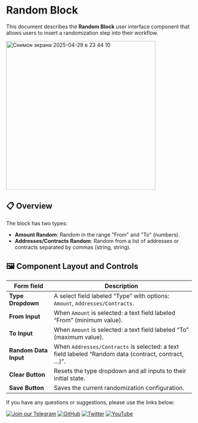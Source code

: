 # Random Block

This document describes the **Random Block** user interface component that allows users to insert a randomization step into their workflow.

<img width="405" alt="Снимок экрана 2025-04-29 в 23 44 10" src="https://github.com/user-attachments/assets/7601f265-4942-4e5f-a066-034b2ed03b99" />

## 📋 Overview

The block has two types:

- **Amount Random**: Random in the range "From" and "To" (numbers).  
- **Addresses/Contracts Random**: Random from a list of addresses or contracts separated by commas (string, string).

## 🖼 Component Layout and Controls

| Form field                          | Description                                                                                          |
|-------------------------------------|------------------------------------------------------------------------------------------------------|
| **Type Dropdown**                   | A select field labeled “Type” with options: `Amount`, `Addresses/Contracts`.                         |
| **From Input**                      | When `Amount` is selected: a text field labeled “From” (minimum value).                              |
| **To Input**                        | When `Amount` is selected: a text field labeled “To” (maximum value).                                |
| **Random Data Input**               | When `Addresses/Contracts` is selected: a text field labeled “Random data (contract, contract, …)”. |
| **Clear Button**                    | Resets the type dropdown and all inputs to their initial state.                                      |
| **Save Button**                     | Saves the current randomization configuration.                                                       |

If you have any questions or suggestions, please use the links below:

[![Join our Telegram](https://img.shields.io/badge/Telegram-2CA5E0?style=for-the-badge&logo=telegram&logoColor=white)](https://t.me/hidden_coding)
[![GitHub](https://img.shields.io/badge/GitHub-181717?style=for-the-badge&logo=github&logoColor=white)](https://github.com/HiddenCodeDevs/)
[![Twitter](https://img.shields.io/badge/Twitter-1DA1F2?style=for-the-badge&logo=x&logoColor=white)](https://x.com/hidden_coding)
[![YouTube](https://img.shields.io/badge/YouTube-FF0000?style=for-the-badge&logo=youtube&logoColor=white)](https://www.youtube.com/@flaming_chameleon)
